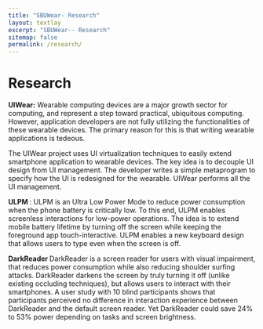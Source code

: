 ```yaml
---
title: "SBUWear- Research"
layout: textlay
excerpt: "SBUWear-- Research"
sitemap: false
permalink: /research/
---
```


# Research
<p>
<b>UIWear:</b>
Wearable computing devices are a major growth sector
for computing, and represent a step toward practical,
ubiquitous computing. However, application developers are not fully utilizing the functionalities of these wearable devices. The primary reason for this is that writing wearable applications is tedeous.
</p>
<p>
The UIWear project uses UI virtualization techniques to easily extend smartphone application to wearable devices. The key idea is to decouple UI design from UI management. The developer writes a simple metaprogram to specify how the UI is redesigned for the wearable. UIWear performs all the UI management.

</p>

<p>
<b> ULPM </b>: ULPM is an Ultra Low Power Mode to reduce power consumption when the phone battery is critically low.  To this end, ULPM enables screenless interactions for low-power operations. The idea is to extend mobile battery lifetime by turning off the screen while keeping the foreground app touch-interactive. 
ULPM enables a new keyboard design that allows users to type even when the screen is off. 
</p>



<p>
<b> DarkReader </b> 
DarkReader is a screen reader for users with visual impairment, that reduces power consumption while also reducing shoulder surfing attacks. DarkReader darkens the screen by truly turning it off (unlike existing occluding techniques), but allows
users to interact with their smartphones. A user study
with 10 blind participants shows that participants perceived
no difference in interaction experience between DarkReader
and the default screen reader. Yet DarkReader could save 24%
to 53% power depending on tasks and screen brightness. 
</p>
